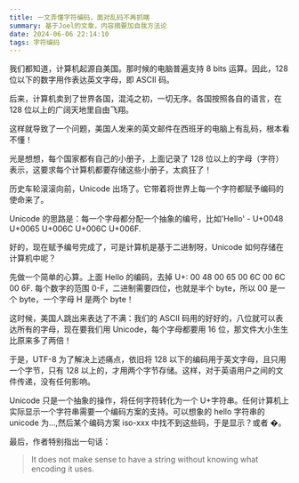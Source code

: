 ```yaml
---
title: 一文弄懂字符编码，面对乱码不再抓瞎
summary: 基于Joel的文章，内容摘要加自我方法论
date: 2024-06-06 22:14:10
tags: 字符编码
---
```


我们都知道，计算机起源自美国。那时候的电脑普遍支持 8 bits 运算。因此，128 位以下的数字用作表达英文字母，即 ASCII 码。

后来，计算机卖到了世界各国，混沌之初，一切无序。各国按照各自的语言，在 128 位以上的广阔天地里自由飞翔。

这样就导致了一个问题，美国人发来的英文邮件在西班牙的电脑上有乱码，根本看不懂！

光是想想，每个国家都有自己的小册子，上面记录了 128 位以上的字母（字符）表示，这要求每个计算机都要存储这些小册子，太疯狂了！

历史车轮滚滚向前，Unicode 出场了。它带着将世界上每一个字符都赋予编码的使命来了。

Unicode 的思路是：每一个字母都分配一个抽象的编号，比如'Hello' - U+0048 U+0065 U+006C U+006C U+006F.

好的，现在赋予编号完成了，可是计算机是基于二进制呀，Unicode 如何存储在计算机中呢？

先做一个简单的心算。上面 Hello 的编码，去掉 U+: 00 48 00 65 00 6C 00 6C 00 6F. 每个数字的范围 0-F，二进制需要四位，也就是半个 byte，所以 00 是一个 byte，一个字母 H 是两个 byte！

这时候，美国人跳出来表达了不满：我们的 ASCII 码用的好好的，八位就可以表达所有的字母，现在要我们用 Unicode，每个字母都要用 16 位，那文件大小生生比原来多了两倍！

于是，UTF-8 为了解决上述痛点，依旧将 128 以下的编码用于英文字母，且只用一个字节，只有 128 以上的，才用两个字节存储。这样，对于英语用户之间的文件传递，没有任何影响。

Unicode 只是一个抽象的操作，将任何字符转化为一个 U+字符串。任何计算机上实际显示一个字符串需要一个编码方案的支持。可以想象的 hello 字符串的 unicode 为...,然后某个编码方案 iso-xxx 中找不到这些码，于是显示？或者 �。

最后，作者特别指出一句话：

> It does not make sense to have a string without knowing what encoding it uses.

